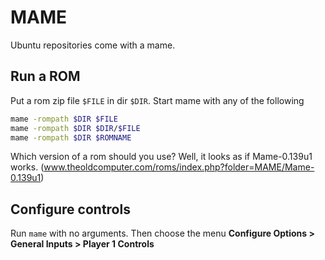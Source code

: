 # MAME

Ubuntu repositories come with a mame.

## Run a ROM

Put a rom zip file `$FILE` in dir `$DIR`.
Start mame with any of the following

```bash
mame -rompath $DIR $FILE
mame -rompath $DIR $DIR/$FILE
mame -rompath $DIR $ROMNAME
```

Which version of a rom should you use? Well, it looks as if Mame-0.139u1 works. (www.theoldcomputer.com/roms/index.php?folder=MAME/Mame-0.139u1)

## Configure controls

Run `mame` with no arguments. Then choose the menu **Configure Options > General Inputs > Player 1 Controls**
<!--stackedit_data:
eyJoaXN0b3J5IjpbLTMyNTMxMDk2MiwxNDIzMzU1OTU0LDEwNj
AyNjg5MjksNjgxNzMyMjcxXX0=
-->